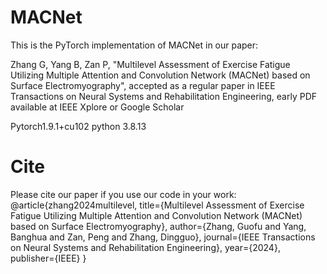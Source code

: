# MACNet

This is the PyTorch implementation of MACNet in our paper:

Zhang G, Yang B, Zan P, "Multilevel Assessment of Exercise Fatigue Utilizing Multiple Attention and Convolution Network (MACNet) based on Surface Electromyography", accepted as a regular paper in IEEE Transactions on Neural Systems and Rehabilitation Engineering, early PDF available at IEEE Xplore or Google Scholar

Pytorch1.9.1+cu102
python 3.8.13

# Cite
Please cite our paper if you use our code in your work:
@article{zhang2024multilevel,
  title={Multilevel Assessment of Exercise Fatigue Utilizing Multiple Attention and Convolution Network (MACNet) based on Surface Electromyography},
  author={Zhang, Guofu and Yang, Banghua and Zan, Peng and Zhang, Dingguo},
  journal={IEEE Transactions on Neural Systems and Rehabilitation Engineering},
  year={2024},
  publisher={IEEE}
}

